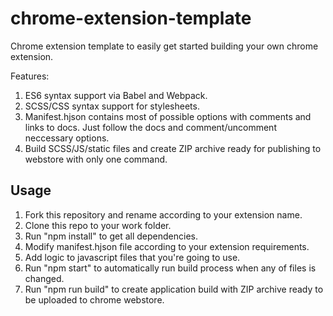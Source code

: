 # chrome-extension-template

Chrome extension template to easily get started building your own chrome extension.

Features:

1. ES6 syntax support via Babel and Webpack.
2. SCSS/CSS syntax support for stylesheets.
3. Manifest.hjson contains most of possible options with comments and links to docs. Just follow the docs and comment/uncomment neccessary options.
4. Build SCSS/JS/static files and create ZIP archive ready for publishing to webstore with only one command.

## Usage

1. Fork this repository and rename according to your extension name.
2. Clone this repo to your work folder.
3. Run "npm install" to get all dependencies.
4. Modify manifest.hjson file according to your extension requirements.
5. Add logic to javascript files that you're going to use.
6. Run "npm start" to automatically run build process when any of files is changed.
7. Run "npm run build" to create application build with ZIP archive ready to be uploaded to chrome webstore.